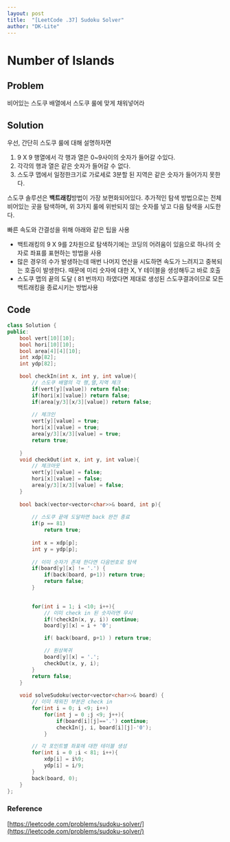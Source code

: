 ```yaml
---
layout: post
title:  "[LeetCode .37] Sudoku Solver"
author: "DK-Lite"
---
```



# Number of Islands

## Problem
비어있는 스도쿠 배열에서 스도쿠 룰에 맞게 채워넣어라

## Solution

우선, 간단히 스도쿠 룰에 대해 설명하자면
1. 9 X 9 행열에서 각 행과 열은 0~9사이의 숫자가 들어갈 수있다.
2. 각각의 행과 열은 같은 숫자가 들어갈 수 없다.
3. 스도쿠 맵에서 일정한크기로 가로세로 3분할 된 지역은 같은 숫자가 들어가지 못한다.

스도쿠 솔루션은 **백트래킹**방법이 가장 보편화되어있다.
추가적인 탐색 방법으로는 전체 비어있는 곳을 탐색하며, 위 3가지 룰에 위반되지 않는 
숫자를 넣고 다음 탐색을 시도한다.

빠른 속도와 간결성을 위해 아래와 같은 팁을 사용
- 백트래킹의 9 X 9를 2차원으로 탐색하기에는 코딩의 어려움이 있음으로 하나의 숫자로 좌표를 표현하는 방법을 사용 
- 많은 경우의 수가 발생하는데 매번 나머지 연산을 시도하면 속도가 느려지고 중복되는 호출이 발생한다. 때문에 미리 숫자에 대한 X, Y 테이블을 생성해두고 바로 호출
- 스도쿠 맵의 끝의 도달 ( 81 번까지) 하였다면 제대로 생성된 스도쿠결과이므로 모든 백트래킹을 종료시키는 방법사용



## Code
```cpp
class Solution {
public:
    bool vert[10][10];
    bool hori[10][10];
    bool area[4][4][10];
    int xdp[82];
    int ydp[82];

    bool checkIn(int x, int y, int value){
        // 스도쿠 배열의 각 행,열,지역 체크
        if(vert[y][value]) return false;
        if(hori[x][value]) return false;
        if(area[y/3][x/3][value]) return false;
        
        // 체크인
        vert[y][value] = true;
        hori[x][value] = true;
        area[y/3][x/3][value] = true;
        return true;
        
    }
    void checkOut(int x, int y, int value){
        // 체크아웃
        vert[y][value] = false;
        hori[x][value] = false;
        area[y/3][x/3][value] = false;
    }
    
    bool back(vector<vector<char>>& board, int p){
        
        // 스도쿠 끝에 도달하면 back 완전 종료
        if(p == 81)
            return true;
        
        int x = xdp[p];
        int y = ydp[p];
        
        // 이미 숫자가 존재 한다면 다음번호로 탐색
        if(board[y][x] != '.') {
            if(back(board, p+1)) return true;
            return false;
        }
        

        for(int i = 1; i <10; i++){
            // 이미 check in 된 숫자라면 무시
            if(!checkIn(x, y, i)) continue;
            board[y][x] = i + '0';

            if( back(board, p+1) ) return true;

            // 원상복귀
            board[y][x] = '.';
            checkOut(x, y, i);
        }
        return false;
    }
    
    void solveSudoku(vector<vector<char>>& board) {
        // 이미 채워진 부분은 check in
        for(int i = 0; i <9; i++)
            for(int j = 0 ;j <9; j++){
                if(board[i][j]=='.') continue;
                checkIn(j, i, board[i][j]-'0');
            }

        // 각 포인트별 좌표에 대한 테이블 생성
        for(int i = 0 ;i < 81; i++){
            xdp[i] = i%9;
            ydp[i] = i/9;
        }
        back(board, 0);
    }
};
```

### Reference
[https://leetcode.com/problems/sudoku-solver/](https://leetcode.com/problems/sudoku-solver/)
